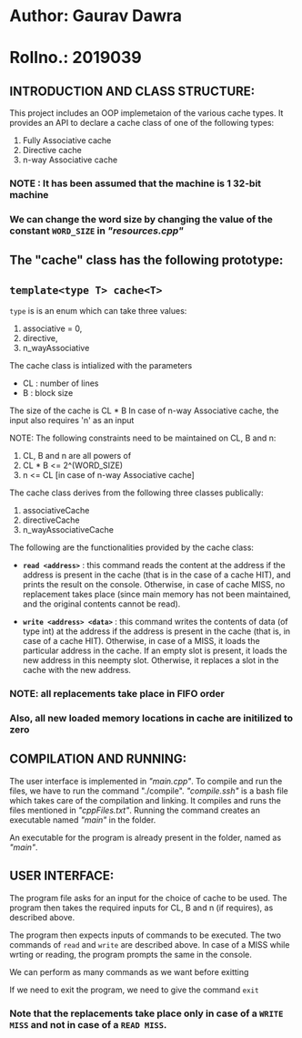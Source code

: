 # Author: Gaurav Dawra
# Rollno.: 2019039


## INTRODUCTION AND CLASS STRUCTURE:

This project includes an OOP implemetaion of the various cache types. 
It provides an API to declare a cache class of one of the following types:
1. Fully Associative cache
2. Directive cache
3. n-way Associative cache 

### NOTE : It has been assumed that the machine is 1 32-bit machine
### We can change the word size by changing the value of the constant `WORD_SIZE` in _"resources.cpp"_

## The "cache" class has the following prototype:
##    `template<type T> cache<T>`

`type` is is an enum which can take three values:
1. associative = 0,
2. directive,
3. n_wayAssociative

The cache class is intialized with the parameters 
 - CL : number of lines
 - B : block size

The size of the cache is CL * B
In case of n-way Associative cache, the input also requires 'n' as an input

NOTE: The following constraints need to be maintained on CL, B and n:
1. CL, B and n are all powers of 
2. CL * B <= 2^(WORD_SIZE)
3. n <= CL [in case of n-way Associative cache]

The cache class derives from the following three classes publically:
1. associativeCache
2. directiveCache
3. n_wayAssociativeCache

The following are the functionalities provided by the cache<T> class:

 - **`read <address>`** : this command reads the content at the address if the address is  present in the cache (that is in the case of a cache HIT), and prints the result on the console. Otherwise, in case of cache MISS, no replacement takes place (since main memory has not been maintained, and the original contents cannot be read).

 - **`write <address> <data>`** : this command writes the contents of data (of type int) at the address if the address is present in the cache (that is, in case of a cache HIT). Otherwise, in case of a MISS, it loads the particular address in the cache. If an empty slot is present, it loads the new address in this neempty slot. Otherwise, it replaces a slot in the cache with the new address.

### NOTE: all replacements take place in FIFO order
### Also, all new loaded memory locations in cache are initilized to zero

## COMPILATION AND RUNNING:

The user interface is implemented in _"main.cpp"_. To compile and run the files, we have to run the command "./compile". _"compile.ssh"_ is a bash file which takes care of the compilation and linking. It compiles and runs the files mentioned in _"cppFiles.txt"_. Running the command creates an executable named _"main"_ in the folder.

An executable for the program is already present in the folder, named as _"main"_.


## USER INTERFACE:

The program file asks for an input for the choice of cache to be used. The program then takes the required inputs for CL, B and n (if requires), as described above. 

The program then expects inputs of commands to be executed. The two commands of `read` and `write` are described above. In case of a MISS while wrting or reading, the program prompts the same in the console.

We can perform as many commands as we want before exitting

If we need to exit the program, we need to give the command `exit`

### Note that the replacements take place only in case of a `WRITE MISS` and not in case of a `READ MISS`.
